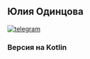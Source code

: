 <h2>Юлия Одинцова </h2>
<a href = "https://t.me/Sooddly" >
  <img src = "https://img.shields.io/badge/Telegram-blue?style=for-the-badge&logo=telegram&logoColor=white" alt = "telegram">
</a>

 <a src = "https://github.com/0dintsova/Technical_Assignment_KotlinVersion">
   <h3>Версия на Kotlin</h3>
 </a>


